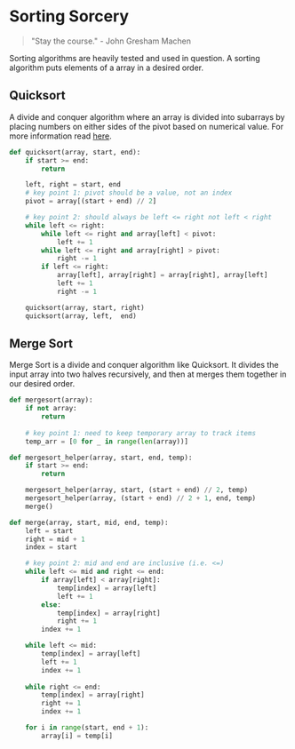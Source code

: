 # Sorting Sorcery
> "Stay the course." - John Gresham Machen

Sorting algorithms are heavily tested and used in question. A sorting algorithm puts elements of a array in a desired order.

## Quicksort
A divide and conquer algorithm where an array is divided into subarrays by placing numbers on either sides of the pivot based on numerical value. For more information read [here](https://www.programiz.com/dsa/quick-sort).

```py
def quicksort(array, start, end):
    if start >= end:
        return

    left, right = start, end
    # key point 1: pivot should be a value, not an index
    pivot = array[(start + end) // 2]

    # key point 2: should always be left <= right not left < right
    while left <= right:
        while left <= right and array[left] < pivot:
            left += 1
        while left <= right and array[right] > pivot:
            right -= 1
        if left <= right:
            array[left], array[right] = array[right], array[left]
            left += 1
            right -= 1

    quicksort(array, start, right)
    quicksort(array, left,  end)
```

## Merge Sort
Merge Sort is a divide and conquer algorithm like Quicksort. It divides the input array into two halves recursively, and then at merges them together in our desired order.

```py
def mergesort(array):
    if not array:
        return
    
    # key point 1: need to keep temporary array to track items
    temp_arr = [0 for _ in range(len(array))]

def mergesort_helper(array, start, end, temp):
    if start >= end:
        return 

    mergesort_helper(array, start, (start + end) // 2, temp)
    mergesort_helper(array, (start + end) // 2 + 1, end, temp)
    merge()

def merge(array, start, mid, end, temp):
    left = start
    right = mid + 1
    index = start

    # key point 2: mid and end are inclusive (i.e. <=)
    while left <= mid and right <= end:
        if array[left] < array[right]:
            temp[index] = array[left]
            left += 1
        else:
            temp[index] = array[right]
            right += 1
        index += 1

    while left <= mid:
        temp[index] = array[left]
        left += 1
        index += 1
    
    while right <= end:
        temp[index] = array[right]
        right += 1
        index += 1

    for i in range(start, end + 1):
        array[i] = temp[i]
```